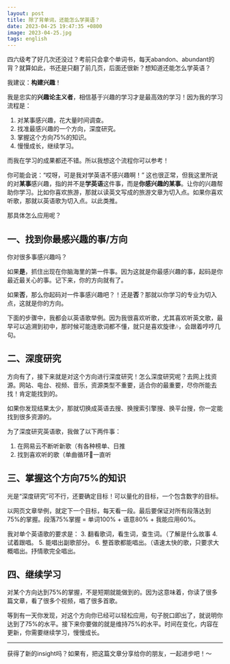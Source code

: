 ```yaml
---
layout: post
title: 除了背单词，还能怎么学英语？
date: 2023-04-25 19:47:35 +0800
image: 2023-04-25.jpg
tags: english
---
```


四六级考了好几次还没过？考前只会拿个单词书，每天abandon、abundant的背？就算如此，书还是只翻了前几页，后面还很新？想知道还能怎么学英语？

我建议：**构建兴趣**！

我是忠实的**兴趣论主义者**，相信基于兴趣的学习才是最高效的学习！因为我的学习流程是：
1. 对某事感兴趣，花大量时间调查。
2. 找准最感兴趣的一个方向，深度研究。
3. 掌握这个方向75%的知识。
4. 慢慢成长，继续学习。

而我在学习的成果都还不错。所以我想这个流程你可以参考！

你可能会说：“哎呀，可是我对学英语不感兴趣啊！” 这也很正常，但我这里所说的对**某事**感兴趣，指的并不是**学英语**这件事，而是**你感兴趣的某事**。让你的兴趣帮助你学习。比如你喜欢旅游，那就以读英文写成的旅游文章为切入点。如果你喜欢听歌，那就以英语歌为切入点。以此类推。

那具体怎么应用呢？

## 一、找到你最感兴趣的事/方向

你对很多事感兴趣吗？

如果**是**，抓住出现在你脑海里的第一件事。因为这就是你最感兴趣的事，起码是你最近最关心的事。记下来，你的方向就有了。

如果**否**，那么你起码对一件事感兴趣吧？！还是**否**？那就以你学习的专业为切入点，这就是你的方向。

下面的步骤中，我都会以英语歌举例。因为我很喜欢听歌，尤其喜欢听英文歌，最早可以追溯到初中，那时候可能连歌词都不懂，就只是喜欢旋律🎶，会跟着哼哼几句。

## 二、深度研究

方向有了，接下来就是对这个方向进行深度研究！怎么深度研究呢？去网上找资源。网站、电台、视频、音乐，资源类型不重要，适合你的最重要，尽你所能去找！肯定能找到的。

如果你发现结果太少，那就切换成英语去搜、换搜索引擎搜、换平台搜，你一定能找到很多资源的。

为了深度研究英语歌，我做了以下两件事：
1. 在网易云不断听新歌（有各种榜单、日推
2. 找到喜欢听的歌（单曲循环🔂一直听

## 三、掌握这个方向75%的知识

光是“深度研究”可不行，还要确定目标！可以量化的目标，一个包含数字的目标。

以网页文章举例，就定下一个目标，每天看一段。最后要保证对所有段落达到75%的掌握。段落75%掌握 = 单词100% + 语意80% + 我能应用60%。

我对单个英语歌的要求是：
3. 翻看歌词，看生词，查生词。（了解是什么故事
4. 试着跟唱。
5. 能唱出副歌部分。
6. 整首歌都能唱出。（语速太快的歌，只要求大概唱出。抒情歌完全唱出。

## 四、继续学习

对某个方向达到75%的掌握，不是短期就能做到的。因为这意味着，你读了很多篇文章，看了很多个视频，唱了很多首歌。

等到有一天你发现，对这个方向你已经可以轻松应用，句子脱口即出了，就说明你达到了75%的水平。接下来你要做的就是维持75%的水平。时间在变化，内容在更新，你需要继续学习，慢慢成长。

---

获得了新的insight吗？如果有，把这篇文章分享给你的朋友，一起进步吧！～

